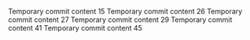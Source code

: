 Temporary commit content 15
Temporary commit content 26
Temporary commit content 27
Temporary commit content 29
Temporary commit content 41
Temporary commit content 45
